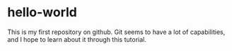 # hello-world
This is my first repository on github. Git seems to have a lot of capabilities, and I hope to learn about it through this tutorial.
